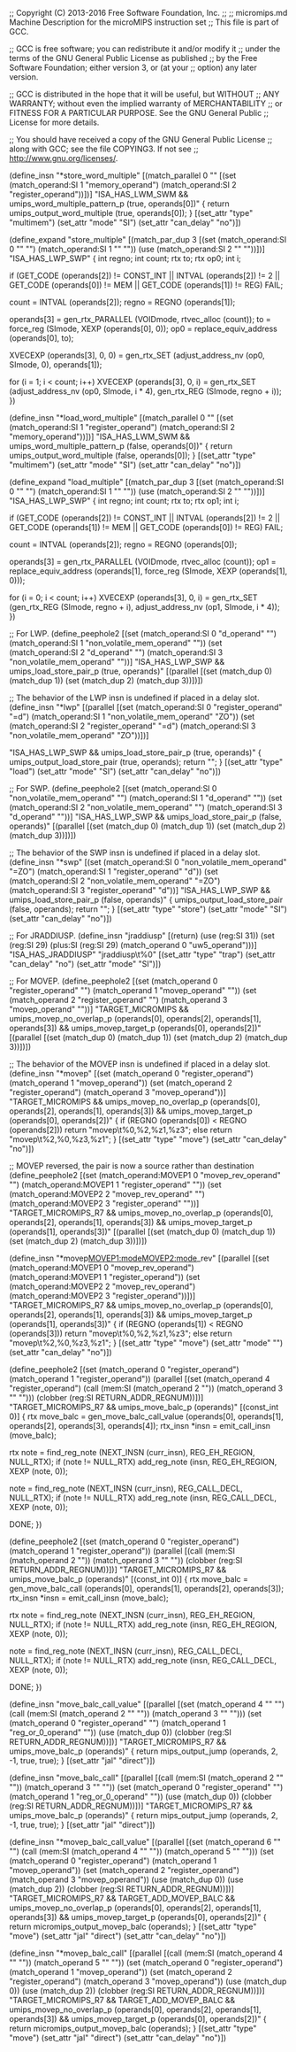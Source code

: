 ;; Copyright (C) 2013-2016 Free Software Foundation, Inc.
;;
;; micromips.md   Machine Description for the microMIPS instruction set
;; This file is part of GCC.

;; GCC is free software; you can redistribute it and/or modify it
;; under the terms of the GNU General Public License as published
;; by the Free Software Foundation; either version 3, or (at your
;; option) any later version.

;; GCC is distributed in the hope that it will be useful, but WITHOUT
;; ANY WARRANTY; without even the implied warranty of MERCHANTABILITY
;; or FITNESS FOR A PARTICULAR PURPOSE.  See the GNU General Public
;; License for more details.

;; You should have received a copy of the GNU General Public License
;; along with GCC; see the file COPYING3.  If not see
;; <http://www.gnu.org/licenses/>.

(define_insn "*store_word_multiple"
  [(match_parallel 0 ""
       [(set (match_operand:SI 1 "memory_operand")
	     (match_operand:SI 2 "register_operand"))])]
  "ISA_HAS_LWM_SWM && umips_word_multiple_pattern_p (true, operands[0])"
  { return umips_output_word_multiple (true, operands[0]); }
  [(set_attr "type" "multimem")
   (set_attr "mode" "SI")
   (set_attr "can_delay" "no")])

(define_expand "store_multiple"
  [(match_par_dup 3 [(set (match_operand:SI 0 "" "")
			  (match_operand:SI 1 "" ""))
		     (use (match_operand:SI 2 "" ""))])]
  "ISA_HAS_LWP_SWP"
{
  int regno;
  int count;
  rtx to;
  rtx op0;
  int i;

  if (GET_CODE (operands[2]) != CONST_INT
      || INTVAL (operands[2]) != 2
      || GET_CODE (operands[0]) != MEM
      || GET_CODE (operands[1]) != REG)
    FAIL;

  count = INTVAL (operands[2]);
  regno = REGNO (operands[1]);

  operands[3] = gen_rtx_PARALLEL (VOIDmode, rtvec_alloc (count));
  to = force_reg (SImode, XEXP (operands[0], 0));
  op0 = replace_equiv_address (operands[0], to);

  XVECEXP (operands[3], 0, 0)
    = gen_rtx_SET (adjust_address_nv (op0, SImode, 0), operands[1]);

  for (i = 1; i < count; i++)
    XVECEXP (operands[3], 0, i)
      = gen_rtx_SET (adjust_address_nv (op0, SImode, i * 4),
		     gen_rtx_REG (SImode, regno + i));
})

(define_insn "*load_word_multiple"
  [(match_parallel 0 ""
       [(set (match_operand:SI 1 "register_operand")
	     (match_operand:SI 2 "memory_operand"))])]
  "ISA_HAS_LWM_SWM && umips_word_multiple_pattern_p (false, operands[0])"
  { return umips_output_word_multiple (false, operands[0]); }
  [(set_attr "type" "multimem")
   (set_attr "mode" "SI")
   (set_attr "can_delay" "no")])

(define_expand "load_multiple"
  [(match_par_dup 3 [(set (match_operand:SI 0 "" "")
			  (match_operand:SI 1 "" ""))
		     (use (match_operand:SI 2 "" ""))])]
  "ISA_HAS_LWP_SWP"
{
  int regno;
  int count;
  rtx to;
  rtx op1;
  int i;

  if (GET_CODE (operands[2]) != CONST_INT
      || INTVAL (operands[2]) != 2
      || GET_CODE (operands[1]) != MEM
      || GET_CODE (operands[0]) != REG)
    FAIL;

  count = INTVAL (operands[2]);
  regno = REGNO (operands[0]);

  operands[3] = gen_rtx_PARALLEL (VOIDmode, rtvec_alloc (count));
  op1 = replace_equiv_address (operands[1],
			       force_reg (SImode, XEXP (operands[1], 0)));

  for (i = 0; i < count; i++)
    XVECEXP (operands[3], 0, i)
      = gen_rtx_SET (gen_rtx_REG (SImode, regno + i),
		     adjust_address_nv (op1, SImode, i * 4));
})

;; For LWP.
(define_peephole2
  [(set (match_operand:SI 0 "d_operand" "")
        (match_operand:SI 1 "non_volatile_mem_operand" ""))
   (set (match_operand:SI 2 "d_operand" "")
        (match_operand:SI 3 "non_volatile_mem_operand" ""))]
  "ISA_HAS_LWP_SWP && umips_load_store_pair_p (true, operands)"
  [(parallel [(set (match_dup 0) (match_dup 1))
              (set (match_dup 2) (match_dup 3))])])

;; The behavior of the LWP insn is undefined if placed in a delay slot.
(define_insn "*lwp"
  [(parallel [(set (match_operand:SI 0 "register_operand" "=d")
		   (match_operand:SI 1 "non_volatile_mem_operand" "ZO"))
	      (set (match_operand:SI 2 "register_operand" "=d")
		   (match_operand:SI 3 "non_volatile_mem_operand" "ZO"))])]

  "ISA_HAS_LWP_SWP && umips_load_store_pair_p (true, operands)"
{
  umips_output_load_store_pair (true, operands);
  return "";
}
  [(set_attr "type" "load")
   (set_attr "mode" "SI")
   (set_attr "can_delay" "no")])

;; For SWP.
(define_peephole2
  [(set (match_operand:SI 0 "non_volatile_mem_operand" "")
        (match_operand:SI 1 "d_operand" ""))
   (set (match_operand:SI 2 "non_volatile_mem_operand" "")
        (match_operand:SI 3 "d_operand" ""))]
  "ISA_HAS_LWP_SWP && umips_load_store_pair_p (false, operands)"
  [(parallel [(set (match_dup 0) (match_dup 1))
              (set (match_dup 2) (match_dup 3))])])

;; The behavior of the SWP insn is undefined if placed in a delay slot.
(define_insn "*swp"
  [(set (match_operand:SI 0 "non_volatile_mem_operand" "=ZO")
	(match_operand:SI 1 "register_operand" "d"))
   (set (match_operand:SI 2 "non_volatile_mem_operand" "=ZO")
	(match_operand:SI 3 "register_operand" "d"))]
  "ISA_HAS_LWP_SWP && umips_load_store_pair_p (false, operands)"
{
  umips_output_load_store_pair (false, operands);
  return "";
}
  [(set_attr "type" "store")
   (set_attr "mode" "SI")
   (set_attr "can_delay" "no")])

;; For JRADDIUSP.
(define_insn "jraddiusp"
  [(return)
   (use (reg:SI 31))
   (set (reg:SI 29)
	(plus:SI (reg:SI 29)
		 (match_operand 0 "uw5_operand")))]
  "ISA_HAS_JRADDIUSP"
  "jraddiusp\t%0"
  [(set_attr "type"	"trap")
   (set_attr "can_delay" "no")
   (set_attr "mode"	"SI")])

;; For MOVEP.
(define_peephole2
  [(set (match_operand 0 "register_operand" "")
	(match_operand 1 "movep_operand" ""))
   (set (match_operand 2 "register_operand" "")
	(match_operand 3 "movep_operand" ""))]
  "TARGET_MICROMIPS
   && umips_movep_no_overlap_p (operands[0], operands[2], operands[1],
      operands[3])
   && umips_movep_target_p (operands[0], operands[2])"
  [(parallel [(set (match_dup 0) (match_dup 1))
              (set (match_dup 2) (match_dup 3))])])

;; The behavior of the MOVEP insn is undefined if placed in a delay slot.
(define_insn "*movep"
  [(set (match_operand 0 "register_operand")
	(match_operand 1 "movep_operand"))
   (set (match_operand 2 "register_operand")
	(match_operand 3 "movep_operand"))]
  "TARGET_MICROMIPS
   && umips_movep_no_overlap_p (operands[0], operands[2], operands[1],
      operands[3])
   && umips_movep_target_p (operands[0], operands[2])"
{
  if (REGNO (operands[0]) < REGNO (operands[2]))
    return "movep\t%0,%2,%z1,%z3";
  else
    return "movep\t%2,%0,%z3,%z1";
}
  [(set_attr "type" "move")
   (set_attr "can_delay" "no")])

;; MOVEP reversed, the pair is now a source rather than destination
(define_peephole2
  [(set (match_operand:MOVEP1 0 "movep_rev_operand" "")
	(match_operand:MOVEP1 1 "register_operand" ""))
   (set (match_operand:MOVEP2 2 "movep_rev_operand" "")
	(match_operand:MOVEP2 3 "register_operand" ""))]
  "TARGET_MICROMIPS_R7
   && umips_movep_no_overlap_p (operands[0], operands[2], operands[1],
      operands[3])
    && umips_movep_target_p (operands[1], operands[3])"
  [(parallel [(set (match_dup 0) (match_dup 1))
	      (set (match_dup 2) (match_dup 3))])])

(define_insn "*movep<MOVEP1:mode><MOVEP2:mode>_rev"
  [(parallel [(set (match_operand:MOVEP1 0 "movep_rev_operand")
		   (match_operand:MOVEP1 1 "register_operand"))
	      (set (match_operand:MOVEP2 2 "movep_rev_operand")
		   (match_operand:MOVEP2 3 "register_operand"))])]
  "TARGET_MICROMIPS_R7
   && umips_movep_no_overlap_p (operands[0], operands[2], operands[1],
      operands[3])
   && umips_movep_target_p (operands[1], operands[3])"
{
  if (REGNO (operands[1]) < REGNO (operands[3]))
    return "movep\t%0,%2,%z1,%z3";
  else
    return "movep\t%2,%0,%z3,%z1";
}
  [(set_attr "type" "move")
   (set_attr "mode" "<MODE>")
   (set_attr "can_delay" "no")])

(define_peephole2
  [(set (match_operand 0 "register_operand")
	(match_operand 1 "register_operand"))
   (parallel [(set (match_operand 4 "register_operand")
		   (call (mem:SI (match_operand 2 ""))
			 (match_operand 3 "" "")))
	      (clobber (reg:SI RETURN_ADDR_REGNUM))])]
  "TARGET_MICROMIPS_R7
   && umips_move_balc_p (operands)"
  [(const_int 0)]
{
  rtx move_balc = gen_move_balc_call_value (operands[0], operands[1],
					    operands[2], operands[3],
					    operands[4]);
  rtx_insn *insn = emit_call_insn (move_balc);

  rtx note = find_reg_note (NEXT_INSN (curr_insn), REG_EH_REGION, NULL_RTX);
  if (note != NULL_RTX)
    add_reg_note (insn, REG_EH_REGION, XEXP (note, 0));

  note = find_reg_note (NEXT_INSN (curr_insn), REG_CALL_DECL, NULL_RTX);
  if (note != NULL_RTX)
    add_reg_note (insn, REG_CALL_DECL, XEXP (note, 0));

  DONE;
})

(define_peephole2
  [(set (match_operand 0 "register_operand")
	(match_operand 1 "register_operand"))
   (parallel [(call (mem:SI (match_operand 2 ""))
			 (match_operand 3 "" ""))
	      (clobber (reg:SI RETURN_ADDR_REGNUM))])]
  "TARGET_MICROMIPS_R7
   && umips_move_balc_p (operands)"
  [(const_int 0)]
{
  rtx move_balc = gen_move_balc_call (operands[0], operands[1],
				      operands[2], operands[3]);
  rtx_insn *insn = emit_call_insn (move_balc);

  rtx note = find_reg_note (NEXT_INSN (curr_insn), REG_EH_REGION, NULL_RTX);
  if (note != NULL_RTX)
    add_reg_note (insn, REG_EH_REGION, XEXP (note, 0));

  note = find_reg_note (NEXT_INSN (curr_insn), REG_CALL_DECL, NULL_RTX);
  if (note != NULL_RTX)
    add_reg_note (insn, REG_CALL_DECL, XEXP (note, 0));

  DONE;
})

(define_insn "move_balc_call_value"
  [(parallel [(set (match_operand 4 "" "")
		   (call (mem:SI (match_operand 2 "" ""))
			 (match_operand 3 "" "")))
	      (set (match_operand 0 "register_operand" "")
		   (match_operand 1 "reg_or_0_operand" ""))
	      (use (match_dup 0))
	      (clobber (reg:SI RETURN_ADDR_REGNUM))])]
  "TARGET_MICROMIPS_R7
   && umips_move_balc_p (operands)"
  {
    return mips_output_jump (operands, 2, -1, true, true);
  }
  [(set_attr "jal" "direct")])

(define_insn "move_balc_call"
  [(parallel [(call (mem:SI (match_operand 2 "" ""))
		    (match_operand 3 "" ""))
	      (set (match_operand 0 "register_operand" "")
		   (match_operand 1 "reg_or_0_operand" ""))
	      (use (match_dup 0))
	      (clobber (reg:SI RETURN_ADDR_REGNUM))])]
  "TARGET_MICROMIPS_R7
   && umips_move_balc_p (operands)"
  {
    return mips_output_jump (operands, 2, -1, true, true);
  }
  [(set_attr "jal" "direct")])

(define_insn "*movep_balc_call_value"
  [(parallel [(set (match_operand 6 "" "")
		   (call (mem:SI (match_operand 4 "" ""))
			 (match_operand 5 "" "")))
	      (set (match_operand 0 "register_operand")
		   (match_operand 1 "movep_operand"))
	      (set (match_operand 2 "register_operand")
		   (match_operand 3 "movep_operand"))
	      (use (match_dup 0))
	      (use (match_dup 2))
	      (clobber (reg:SI RETURN_ADDR_REGNUM))])]
  "TARGET_MICROMIPS_R7
   && TARGET_ADD_MOVEP_BALC
   && umips_movep_no_overlap_p (operands[0], operands[2], operands[1],
      operands[3])
   && umips_movep_target_p (operands[0], operands[2])"
  {
    return micromips_output_movep_balc (operands);
  }
  [(set_attr "type" "move")
   (set_attr "jal" "direct")
   (set_attr "can_delay" "no")])

(define_insn "*movep_balc_call"
  [(parallel [(call (mem:SI (match_operand 4 "" ""))
		    (match_operand 5 "" ""))
	      (set (match_operand 0 "register_operand")
		   (match_operand 1 "movep_operand"))
	      (set (match_operand 2 "register_operand")
		   (match_operand 3 "movep_operand"))
	      (use (match_dup 0))
	      (use (match_dup 2))
	      (clobber (reg:SI RETURN_ADDR_REGNUM))])]
  "TARGET_MICROMIPS_R7
   && TARGET_ADD_MOVEP_BALC
   && umips_movep_no_overlap_p (operands[0], operands[2], operands[1],
      operands[3])
   && umips_movep_target_p (operands[0], operands[2])"
  {
    return micromips_output_movep_balc (operands);
  }
  [(set_attr "type" "move")
   (set_attr "jal" "direct")
   (set_attr "can_delay" "no")])
